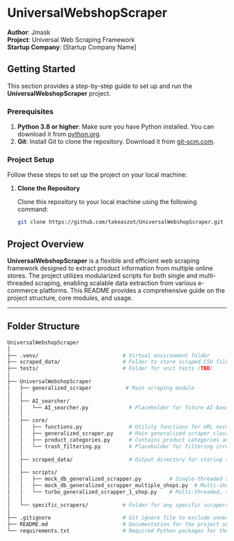 # UniversalWebshopScraper

**Author**: Jmask  
**Project**: Universal Web Scraping Framework  
**Startup Company**: [Startup Company Name]

## Getting Started

This section provides a step-by-step guide to set up and run the **UniversalWebshopScraper** project.

### Prerequisites

1. **Python 3.8 or higher**: Make sure you have Python installed. You can download it from [python.org](https://www.python.org/downloads/).
2. **Git**: Install Git to clone the repository. Download it from [git-scm.com](https://git-scm.com/downloads).

### Project Setup

Follow these steps to set up the project on your local machine:

1. **Clone the Repository**

   Clone this repository to your local machine using the following command:

   ```bash
   git clone https://github.com/takeaszot/UniversalWebshopScraper.git
   ```



## Project Overview

**UniversalWebshopScraper** is a flexible and efficient web scraping framework designed to extract product information from multiple online stores. The project utilizes modularized scripts for both single and multi-threaded scraping, enabling scalable data extraction from various e-commerce platforms. This README provides a comprehensive guide on the project structure, core modules, and usage.

---

## Folder Structure

```bash
UniversalWebshopScraper
│
├── .venv/                           # Virtual environment folder
├── scraped_data/                    # Folder to store scraped CSV files organized by category/website
├── tests/                           # Folder for unit tests (TBD)
│
├── UniversalWebshopScraper
│   ├── generalized_scraper           # Main scraping module
│   │
│   ├── AI_searcher/
│   │   └── AI_searcher.py             # Placeholder for future AI-based keyword expansion
│   │
│   ├── core/
│   │   ├── functions.py               # Utility functions for URL normalization and other helpers
│   │   ├── generalized_scraper.py     # Main generalized scraper class and methods
│   │   ├── product_categories.py      # Contains product categories and keywords for searching
│   │   └── trash_filtering.py         # Placeholder for filtering irrelevant content from results
│   │
│   ├── scraped_data/                  # Output directory for storing scraped data organized by website
│   │
│   ├── scripts/
│   │   ├── mock_db_generalized_scrapper.py         # Single-threaded scraper for one shop
│   │   ├── mock_db_generalized_scrapper_multiple_shops.py  # Multi-shop, one thread per shop scraper
│   │   └── turbo_generalized_scrapper_1_shop.py    # Multi-threaded, single shop high-speed scraper
│   │
│   └── specific_scrapers/           # Folder for any specific scrapers not covered by the generalized scraper
│
├── .gitignore                       # Git ignore file to exclude unnecessary files
├── README.md                        # Documentation for the project setup, structure, and usage
└── requirements.txt                 # Required Python packages for the project
